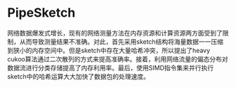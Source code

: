 # PipeSketch
网络数据爆发式增长，现有的网络测量方法在内存资源和计算资源两方面受到了限制，从而导致测量结果不准确。对此，首先采用sketch结构将海量数据一一压缩到狭小的内存空间中。但是sketch中存在大量哈希冲突，所以提出了heavy cukoo算法通过二次散列的方式来提高准确率。接着，利用网络流量的偏态分布对数据流进行分类存储提高了内存利用率。最后，使用SIMD指令集来并行执行sketch中的哈希运算大大加快了数据包的处理速度。
